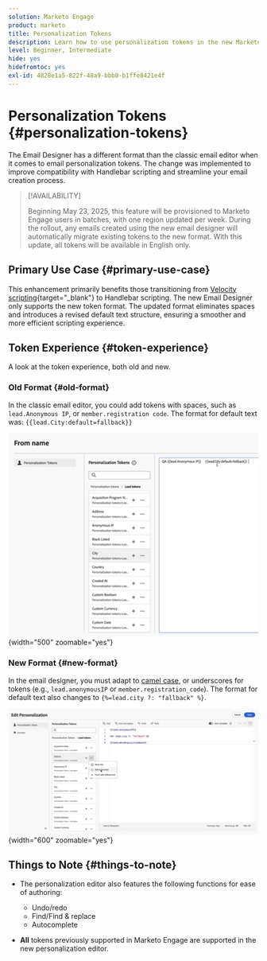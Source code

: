 ```yaml
---
solution: Marketo Engage
product: marketo
title: Personalization Tokens
description: Learn how to use personalization tokens in the new Marketo Engage Email Designer
level: Beginner, Intermediate
hide: yes
hidefromtoc: yes
exl-id: 4828e1a5-822f-48a9-bbb8-b1ffe8421e4f
---
```

# Personalization Tokens {#personalization-tokens}

The Email Designer has a different format than the classic email editor when it comes to email personalization tokens. The change was implemented to improve compatibility with Handlebar scripting and streamline your email creation process.

>[!AVAILABILITY]
>
>Beginning May 23, 2025, this feature will be provisioned to Marketo Engage users in batches, with one region updated per week. During the rollout, any emails created using the new email designer will automatically migrate existing tokens to the new format. With this update, all tokens will be available in English only.

## Primary Use Case {#primary-use-case} 

This enhancement primarily benefits those transitioning from [Velocity scripting](https://experienceleague.adobe.com/en/docs/marketo-developer/marketo/email-scripting){target="_blank"} to Handlebar scripting. The new Email Designer only supports the new token format. The updated format eliminates spaces and introduces a revised default text structure, ensuring a smoother and more efficient scripting experience. 

## Token Experience {#token-experience}

A look at the token experience, both old and new. 

### Old Format {#old-format} 

In the classic email editor, you could add tokens with spaces, such as `lead.Anonymous IP`, or `member.registration code`. The format for default text was: `{{lead.City:default=fallback}}`

   ![](assets/personalization-tokens-1.png){width="500" zoomable="yes"}

### New Format {#new-format} 

In the email designer, you must adapt to [camel case](https://developer.mozilla.org/en-US/docs/Glossary/Camel_case), or underscores for tokens (e.g., `lead.anonymousIP` or `member.registration_code`). The format for default text also changes to `{%=lead.city ?: "fallback" %}`. 

   ![](assets/personalization-tokens-2.png){width="600" zoomable="yes"}

## Things to Note {#things-to-note}

* The personalization editor also features the following functions for ease of authoring:

  * Undo/redo 
  * Find/Find & replace 
  * Autocomplete 

* **All** tokens previously supported in Marketo Engage are supported in the new personalization editor.
